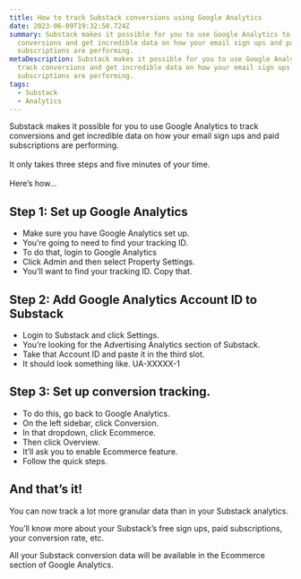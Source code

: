 ```yaml
---
title: How to track Substack conversions using Google Analytics
date: 2023-06-09T19:32:50.724Z
summary: Substack makes it possible for you to use Google Analytics to track
  conversions and get incredible data on how your email sign ups and paid
  subscriptions are performing.
metaDescription: Substack makes it possible for you to use Google Analytics to
  track conversions and get incredible data on how your email sign ups and paid
  subscriptions are performing.
tags:
  - Substack
  - Analytics
---
```

[](https://web.archive.org/web/20210227062051/https://benrmatthews.com/how-to-track-substack-conversions-using-google-analytics/#)Substack makes it possible for you to use Google Analytics to track conversions and get incredible data on how your email sign ups and paid subscriptions are performing.\
\
It only takes three steps and five minutes of your time.\
\
Here’s how…

## Step 1: Set up Google Analytics

* Make sure you have Google Analytics set up.
* You’re going to need to find your tracking ID.
* To do that, login to Google Analytics
* Click Admin and then select Property Settings.
* You’ll want to find your tracking ID. Copy that.

## Step 2: Add Google Analytics Account ID to Substack

* Login to Substack and click Settings.
* You’re looking for the Advertising Analytics section of Substack.
* Take that Account ID and paste it in the third slot.
* It should look something like. UA-XXXXX-1

## Step 3: Set up conversion tracking.

* To do this, go back to Google Analytics.
* On the left sidebar, click Conversion.
* In that dropdown, click Ecommerce.
* Then click Overview.
* It’ll ask you to enable Ecommerce feature.
* Follow the quick steps.

## And that’s it!

You can now track a lot more granular data than in your Substack analytics.

You’ll know more about your Substack’s free sign ups, paid subscriptions, your conversion rate, etc.

All your Substack conversion data will be available in the Ecommerce section of Google Analytics.